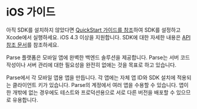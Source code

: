 # iOS 가이드

아직 SDK를 설치하지 않았다면 [QuickStart 가이드를 참조](/apps/quickstart#ios/native/blank)하여 SDK를 설정하고 Xcode에서 실행하세요. iOS 4.3 이상을 지원합니다. SDK에 대한 자세한 내용은 [API 참조 문서](/docs/ios/api)를 참조하세요.

Parse 플랫폼은 모바일 앱에 완벽한 백엔드 솔루션을 제공합니다. Parse는 서버 코드 작성이나 서버 관리에 대한 필요성을 완전히 없애는 것을 목표로 하고 있습니다.

Parse에서 각 모바일 앱용 앱을 만듭니다. 각 앱에는 자체 앱 ID와 SDK 설치에 적용되는 클라이언트 키가 있습니다. Parse의 계정에서 여러 앱을 수용할 수 있습니다. 앱이 한 개밖에 없는 경우에도 테스트와 프로덕션용으로 서로 다른 버전을 배포할 수 있으므로 유용합니다.
